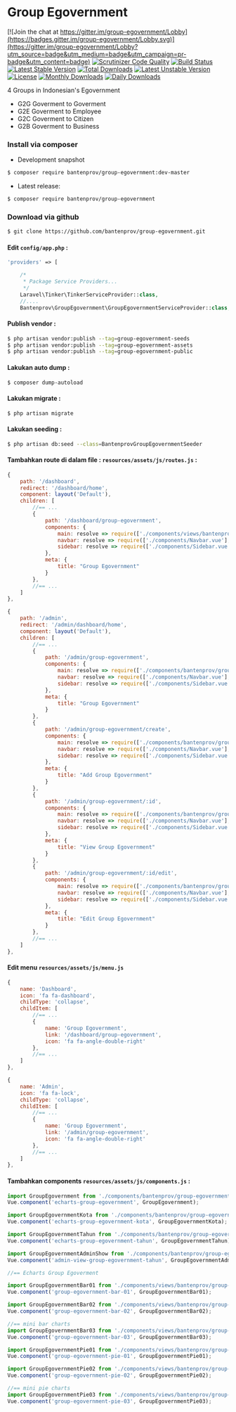 # Group Egovernment

[![Join the chat at https://gitter.im/group-egovernment/Lobby](https://badges.gitter.im/group-egovernment/Lobby.svg)](https://gitter.im/group-egovernment/Lobby?utm_source=badge&utm_medium=badge&utm_campaign=pr-badge&utm_content=badge)
[![Scrutinizer Code Quality](https://scrutinizer-ci.com/g/bantenprov/group-egovernment/badges/quality-score.png?b=master)](https://scrutinizer-ci.com/g/bantenprov/group-egovernment/?branch=master)
[![Build Status](https://scrutinizer-ci.com/g/bantenprov/group-egovernment/badges/build.png?b=master)](https://scrutinizer-ci.com/g/bantenprov/group-egovernment/build-status/master)
[![Latest Stable Version](https://poser.pugx.org/bantenprov/group-egovernment/v/stable)](https://packagist.org/packages/bantenprov/group-egovernment)
[![Total Downloads](https://poser.pugx.org/bantenprov/group-egovernment/downloads)](https://packagist.org/packages/bantenprov/group-egovernment)
[![Latest Unstable Version](https://poser.pugx.org/bantenprov/group-egovernment/v/unstable)](https://packagist.org/packages/bantenprov/group-egovernment)
[![License](https://poser.pugx.org/bantenprov/group-egovernment/license)](https://packagist.org/packages/bantenprov/group-egovernment)
[![Monthly Downloads](https://poser.pugx.org/bantenprov/group-egovernment/d/monthly)](https://packagist.org/packages/bantenprov/group-egovernment)
[![Daily Downloads](https://poser.pugx.org/bantenprov/group-egovernment/d/daily)](https://packagist.org/packages/bantenprov/group-egovernment)

4 Groups in Indonesian's Egovernment
- G2G Goverment to Goverment
- G2E Goverment to Employee
- G2C Goverment to Citizen
- G2B Goverment to Business

### Install via composer

- Development snapshot

```bash
$ composer require bantenprov/group-egovernment:dev-master
```

- Latest release:

```bash
$ composer require bantenprov/group-egovernment
```

### Download via github

```bash
$ git clone https://github.com/bantenprov/group-egovernment.git
```

#### Edit `config/app.php` :

```php
'providers' => [

    /*
     * Package Service Providers...
     */
    Laravel\Tinker\TinkerServiceProvider::class,
    //....
    Bantenprov\GroupEgovernment\GroupEgovernmentServiceProvider::class,
```

#### Publish vendor :

```bash
$ php artisan vendor:publish --tag=group-egovernment-seeds
$ php artisan vendor:publish --tag=group-egovernment-assets
$ php artisan vendor:publish --tag=group-egovernment-public
```

#### Lakukan auto dump :

```bash
$ composer dump-autoload
```

#### Lakukan migrate :

```bash
$ php artisan migrate
```

#### Lakukan seeding :

```bash
$ php artisan db:seed --class=BantenprovGroupEgovernmentSeeder
```

#### Tambahkan route di dalam file : `resources/assets/js/routes.js` :

```javascript
{
    path: '/dashboard',
    redirect: '/dashboard/home',
    component: layout('Default'),
    children: [
        //== ...
        {
            path: '/dashboard/group-egovernment',
            components: {
                main: resolve => require(['./components/views/bantenprov/group-egovernment/DashboardGroupEgovernment.vue'], resolve),
                navbar: resolve => require(['./components/Navbar.vue'], resolve),
                sidebar: resolve => require(['./components/Sidebar.vue'], resolve)
            },
            meta: {
                title: "Group Egovernment"
            }
        },
        //== ...
    ]
},
```

```javascript
{
    path: '/admin',
    redirect: '/admin/dashboard/home',
    component: layout('Default'),
    children: [
        //== ...
        {
            path: '/admin/group-egovernment',
            components: {
                main: resolve => require(['./components/bantenprov/group-egovernment/GroupEgovernment.index.vue'], resolve),
                navbar: resolve => require(['./components/Navbar.vue'], resolve),
                sidebar: resolve => require(['./components/Sidebar.vue'], resolve)
            },
            meta: {
                title: "Group Egovernment"
            }
        },
        {
            path: '/admin/group-egovernment/create',
            components: {
                main: resolve => require(['./components/bantenprov/group-egovernment/GroupEgovernment.add.vue'], resolve),
                navbar: resolve => require(['./components/Navbar.vue'], resolve),
                sidebar: resolve => require(['./components/Sidebar.vue'], resolve)
            },
            meta: {
                title: "Add Group Egovernment"
            }
        },
        {
            path: '/admin/group-egovernment/:id',
            components: {
                main: resolve => require(['./components/bantenprov/group-egovernment/GroupEgovernment.show.vue'], resolve),
                navbar: resolve => require(['./components/Navbar.vue'], resolve),
                sidebar: resolve => require(['./components/Sidebar.vue'], resolve)
            },
            meta: {
                title: "View Group Egovernment"
            }
        },
        {
            path: '/admin/group-egovernment/:id/edit',
            components: {
                main: resolve => require(['./components/bantenprov/group-egovernment/GroupEgovernment.edit.vue'], resolve),
                navbar: resolve => require(['./components/Navbar.vue'], resolve),
                sidebar: resolve => require(['./components/Sidebar.vue'], resolve)
            },
            meta: {
                title: "Edit Group Egovernment"
            }
        },
        //== ...
    ]
},
```
#### Edit menu `resources/assets/js/menu.js`

```javascript
{
    name: 'Dashboard',
    icon: 'fa fa-dashboard',
    childType: 'collapse',
    childItem: [
        //== ...
        {
            name: 'Group Egovernment',
            link: '/dashboard/group-egovernment',
            icon: 'fa fa-angle-double-right'
        },
        //== ...
    ]
},
```

```javascript
{
    name: 'Admin',
    icon: 'fa fa-lock',
    childType: 'collapse',
    childItem: [
        //== ...
        {
            name: 'Group Egovernment',
            link: '/admin/group-egovernment',
            icon: 'fa fa-angle-double-right'
        },
        //== ...
    ]
},
```

#### Tambahkan components `resources/assets/js/components.js` :

```javascript
import GroupEgovernment from './components/bantenprov/group-egovernment/GroupEgovernment.chart.vue';
Vue.component('echarts-group-egovernment', GroupEgovernment);

import GroupEgovernmentKota from './components/bantenprov/group-egovernment/GroupEgovernmentKota.chart.vue';
Vue.component('echarts-group-egovernment-kota', GroupEgovernmentKota);

import GroupEgovernmentTahun from './components/bantenprov/group-egovernment/GroupEgovernmentTahun.chart.vue';
Vue.component('echarts-group-egovernment-tahun', GroupEgovernmentTahun);

import GroupEgovernmentAdminShow from './components/bantenprov/group-egovernment/GroupEgovernmentAdmin.show.vue';
Vue.component('admin-view-group-egovernment-tahun', GroupEgovernmentAdminShow);

//== Echarts Group Egoverment

import GroupEgovernmentBar01 from './components/views/bantenprov/group-egovernment/GroupEgovernmentBar01.vue';
Vue.component('group-egovernment-bar-01', GroupEgovernmentBar01);

import GroupEgovernmentBar02 from './components/views/bantenprov/group-egovernment/GroupEgovernmentBar02.vue';
Vue.component('group-egovernment-bar-02', GroupEgovernmentBar02);

//== mini bar charts
import GroupEgovernmentBar03 from './components/views/bantenprov/group-egovernment/GroupEgovernmentBar03.vue';
Vue.component('group-egovernment-bar-03', GroupEgovernmentBar03);

import GroupEgovernmentPie01 from './components/views/bantenprov/group-egovernment/GroupEgovernmentPie01.vue';
Vue.component('group-egovernment-pie-01', GroupEgovernmentPie01);

import GroupEgovernmentPie02 from './components/views/bantenprov/group-egovernment/GroupEgovernmentPie02.vue';
Vue.component('group-egovernment-pie-02', GroupEgovernmentPie02);

//== mini pie charts
import GroupEgovernmentPie03 from './components/views/bantenprov/group-egovernment/GroupEgovernmentPie03.vue';
Vue.component('group-egovernment-pie-03', GroupEgovernmentPie03);
```
